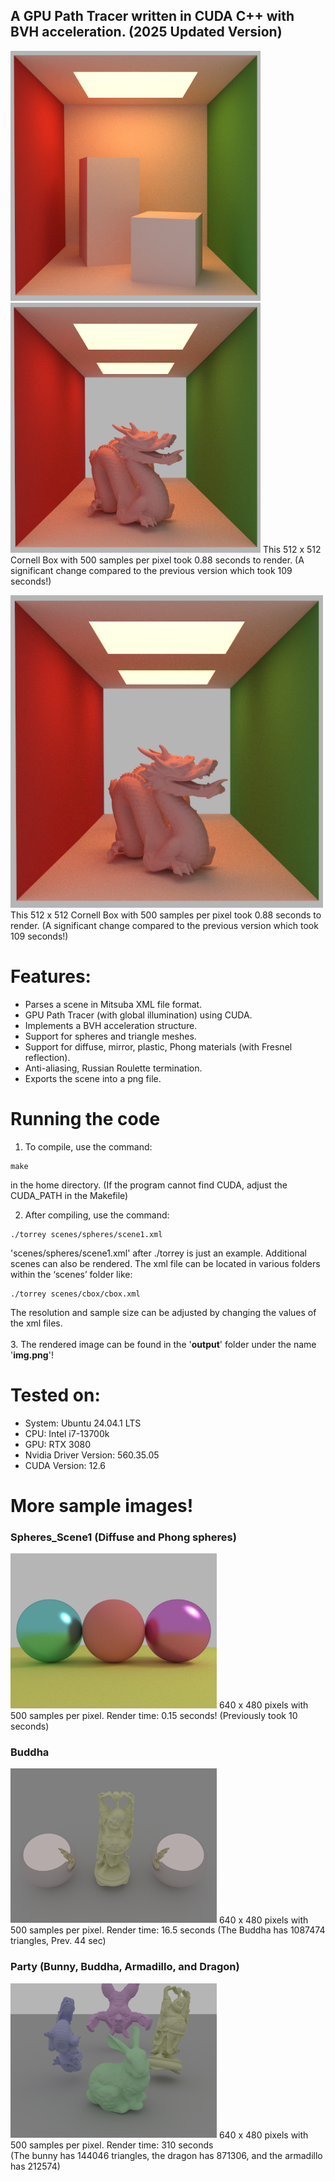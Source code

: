 ## A GPU Path Tracer written in CUDA C++ with BVH acceleration. (2025 Updated Version)
<img src="/sample_images/cbox.png" alt="cbox" title="Cornell Box example" width="400"/> <img src="/sample_images/Dragon_1000.png" alt="dragon_1000" title="Dragon example" width="400"/>
This 512 x 512 Cornell Box with 500 samples per pixel took 0.88 seconds to render. (A significant change compared to the previous version which took 109 seconds!)

<img src="/sample_images/Dragon_1000.png" alt="dragon_1000" title="Dragon example" width="500"/>
This 512 x 512 Cornell Box with 500 samples per pixel took 0.88 seconds to render. (A significant change compared to the previous version which took 109 seconds!)

# Features:

* Parses a scene in Mitsuba XML file format.
* GPU Path Tracer (with global illumination) using CUDA.
* Implements a BVH acceleration structure.
* Support for spheres and triangle meshes.
* Support for diffuse, mirror, plastic, Phong materials (with Fresnel reflection).
* Anti-aliasing, Russian Roulette termination.
* Exports the scene into a png file.

# Running the code

1. To compile, use the command:

```
make
```

in the home directory. (If the program cannot find CUDA, adjust the CUDA_PATH in the Makefile)

2. After compiling, use the command:
```
./torrey scenes/spheres/scene1.xml
```
'scenes/spheres/scene1.xml' after ./torrey is just an example. Additional scenes can also be rendered. The xml file can be located in various folders within the ‘scenes’ folder like:
```
./torrey scenes/cbox/cbox.xml
```
The resolution and sample size can be adjusted by changing the values of the xml files.  <br /> <br />
3. The rendered image can be found in the '**output**' folder under the name '**img.png**'!

# Tested on:
* System: Ubuntu 24.04.1 LTS
* CPU: Intel i7-13700k
* GPU: RTX 3080
* Nvidia Driver Version: 560.35.05
* CUDA Version: 12.6

# More sample images!

### Spheres_Scene1 (Diffuse and Phong spheres)

<img src="/sample_images/scene1_phong.png" alt="scene1" width="330"/>
640 x 480 pixels with 500 samples per pixel. Render time: 0.15 seconds! (Previously took 10 seconds)

### Buddha

<img src="/sample_images/buddha.png" alt="buddha" width="330"/>
640 x 480 pixels with 500 samples per pixel. Render time: 16.5 seconds (The Buddha has 1087474 triangles, Prev. 44 sec)

### Party (Bunny, Buddha, Armadillo, and Dragon)

<img src="/sample_images/party.png" alt="party" width="330"/>
640 x 480 pixels with 500 samples per pixel. Render time: 310 seconds  <br />
(The bunny has 144046 triangles, the dragon has 871306, and the armadillo has 212574)
